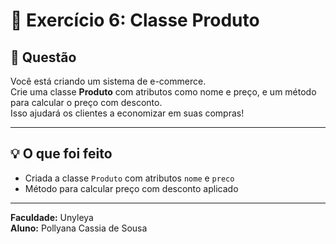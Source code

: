 # 🛒 Exercício 6: Classe Produto

## 📖 Questão  
Você está criando um sistema de e-commerce.  
Crie uma classe **Produto** com atributos como nome e preço, e um método para calcular o preço com desconto.  
Isso ajudará os clientes a economizar em suas compras!

---

## 💡 O que foi feito  
- Criada a classe `Produto` com atributos `nome` e `preco`  
- Método para calcular preço com desconto aplicado  

---

**Faculdade:** Unyleya  
**Aluno:** Pollyana Cassia de Sousa  
